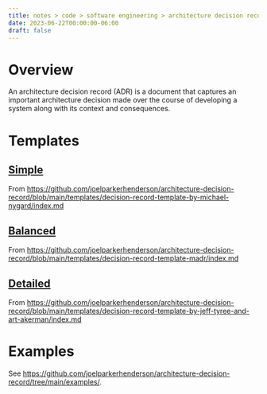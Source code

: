 ```yaml
---
title: notes > code > software engineering > architecture decision records > overview
date: 2023-06-22T00:00:00-06:00
draft: false
---
```


# Overview
An architecture decision record (ADR) is a document that captures an important architecture decision made over the course of developing a system along with its context and consequences.

# Templates
## [Simple](../template-simple/)
From https://github.com/joelparkerhenderson/architecture-decision-record/blob/main/templates/decision-record-template-by-michael-nygard/index.md

## [Balanced](../template-balanced/)
From https://github.com/joelparkerhenderson/architecture-decision-record/blob/main/templates/decision-record-template-madr/index.md

## [Detailed](../template-detailed/)
From https://github.com/joelparkerhenderson/architecture-decision-record/blob/main/templates/decision-record-template-by-jeff-tyree-and-art-akerman/index.md

# Examples
See https://github.com/joelparkerhenderson/architecture-decision-record/tree/main/examples/.

